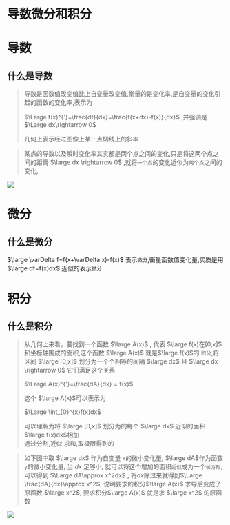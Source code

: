 # 导数微分和积分

# 导数
## 什么是导数
>导数是函数值改变值比上自变量改变值,衡量的是变化率,是自变量的变化引起的函数的变化率,表示为   
>
>$\Large f(x)^{'}=\frac{df}{dx}=\frac{f(x+dx)-f(x)}{dx}$ ,并强调是$\Large dx\rightarrow 0$    
>  
>几何上表示经过图像上某一点切线上的斜率   

>某点的导数以及瞬时变化率其实都是两个点之间的变化,只是将这两个点之间的距离 $\large dx \rightarrow 0$ ,就将`一个点`的变化近似为`两个点`之间的变化,

![](https://cdn.jsdelivr.net/gh/clearyup/picgo/img/20210601111127.png)



# 微分
## 什么是微分
 $\large \varDelta f=f(x+\varDelta x)-f(x)$ 表示`微分`,衡量函数值变化量,实质是用 $\large df=f(x)dx$ 近似的表示`微分`

# 积分
## 什么是积分
>从几何上来看，要找到一个函数 $\large A(x)$ , 代表 $\large f(x)在[0,x]$ 和坐标轴围成的面积,这个函数 $\large A(x)$ 就是$\large f(x)$的 `积分`,将区间 $\large [0,x]$ 划分为一个个相等的间隔 $\large dx$,且 $\large dx \rightarrow 0$ 它们满足这个关系   
>
>$\Large A(x)^{'}=\frac{dA}{dx} = f(x)$   
>   
>这个 $\large A(x)$可以表示为   
>   
> $\Large \int_{0}^{x}f(x)dx$   
>    
> 可以理解为将  $\large [0,x]$  划分为的每个 $\large dx$ 近似的面积$\large f(x)dx$相加   
> 通过分割,近似,求和,取极限得到的

>如下图中取 $\large dx$  作为自变量 `x`的微小变化量, $\large dA$作为函数	`y`的微小变化量, 当 $dx$ 足够小, 就可以将这个增加的面积`近似`成为一个`长方形`, 可以得到 $\Large dA\approx x^2dx$ ,  将$dx$除过来就得到$\Large \frac{dA}{dx}\approx x^2$, 说明要求的积分$\large A(x)$ 求导后变成了原函数 $\large x^2$, 要求积分$\large A(x)$ 就是求 $\large x^2$ 的原函数   


![](https://cdn.jsdelivr.net/gh/clearyup/picgo/img/20210601100712.png)



